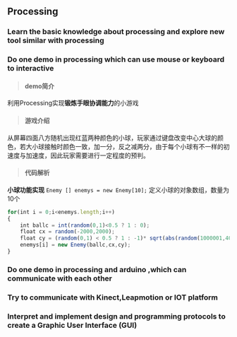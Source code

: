 ## Processing
### Learn the basic knowledge about processing and explore new tool similar with processing


### Do one demo in processing which can use mouse or keyboard to interactive
> #### demo简介
 利用Processing实现**锻炼手眼协调能力**的小游戏
> #### 游戏介绍
 从屏幕四面八方随机出现红蓝两种颜色的小球，玩家通过键盘改变中心大球的颜色，若大小球接触时颜色一致，加一分，反之减两分，由于每个小球有不一样的初速度与加速度，因此玩家需要进行一定程度的预判。
> #### 代码解析
**小球功能实现**
`Enemy [] enemys = new Enemy[10];`
定义小球的对象数组，数量为10个
```javascript
for(int i = 0;i<enemys.length;i++)
{
    int ballc = int(random(0,1)<0.5 ? 1 : 0);
    float cx = random(-2000,2000);
    float cy = (random(0,1) < 0.5 ? 1 : -1)* sqrt(abs(random(1000001,4000000)-cx*cx));
    enemys[i] = new Enemy(ballc,cx,cy);    
} 
```

### Do one demo in processing and arduino ,which can communicate with each other


### Try to communicate with Kinect,Leapmotion or IOT platform


### Interpret and implement design and programming protocols to create a Graphic User Interface (GUI)